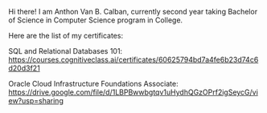 Hi there! I am Anthon Van B. Calban, currently second year taking Bachelor of Science in Computer Science program in College. 

Here are the list of my certificates:

SQL and Relational Databases 101:
https://courses.cognitiveclass.ai/certificates/60625794bd7a4fe6b23d74c6d20d3f21

Oracle Cloud Infrastructure Foundations Associate:
https://drive.google.com/file/d/1LBPBwwbgtqv1uHydhQGzOPrf2igSeycG/view?usp=sharing
